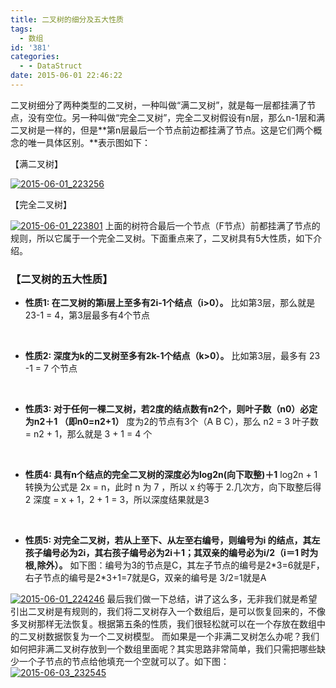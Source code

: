 ```yaml
---
title: 二叉树的细分及五大性质
tags:
  - 数组
id: '381'
categories:
  - - DataStruct
date: 2015-06-01 22:46:22
---
```


二叉树细分了两种类型的二叉树，一种叫做“满二叉树”，就是每一层都挂满了节点，没有空位。另一种叫做“完全二叉树”，完全二叉树假设有n层，那么n-1层和满二叉树是一样的，但是**第n层最后一个节点前边都挂满了节点。这是它们两个概念的唯一具体区别。**表示图如下：

【满二叉树】

[![2015-06-01_223256](http://www.mycode.net.cn/wp-content/uploads/2015/06/2015-06-01_223256.png)](http://www.mycode.net.cn/wp-content/uploads/2015/06/2015-06-01_223256.png)

【完全二叉树】

[![2015-06-01_223801](http://www.mycode.net.cn/wp-content/uploads/2015/06/2015-06-01_223801.png)](http://www.mycode.net.cn/wp-content/uploads/2015/06/2015-06-01_223801.png) 上面的树符合最后一个节点（F节点）前都挂满了节点的规则，所以它属于一个完全二叉树。下面重点来了，二叉树具有5大性质，如下介绍。

### 【二叉树的五大性质】

*   **性质1: 在二叉树的第i层上至多有2i-1个结点（i>0）。** 比如第3层，那么就是 23-1 = 4，第3层最多有4个节点

 

*   **性质2: 深度为k的二叉树至多有2k\-1个结点（k>0）。** 比如第3层，最多有 23 -1 = 7 个节点

 

*   **性质3: 对于任何一棵二叉树，若2度的结点数有n2个，则叶子数（n0）必定为n2＋1 （即n0=n2+1）** 度为2的节点有3个（A B C），那么 n2 = 3 叶子数 = n2 + 1，那么就是 3 + 1 = 4 个

 

*   **性质4: 具有n个结点的完全二叉树的深度必为log2n(向下取整)＋1** log2n + 1 转换为公式是 2x = n，此时 n 为 7 ，所以 x 约等于 2.几次方，向下取整后得 2 深度 = x + 1，2 + 1 = 3，所以深度结果就是3

 

*   **性质5: 对完全二叉树，若从上至下、从左至右编号，则编号为i 的结点，其左孩子编号必为2i，其右孩子编号必为2i＋1；其双亲的编号必为i/2（i＝1 时为根,除外）。** 如下图：编号为3的节点是C，其左子节点的编号是2\*3=6就是F，右子节点的编号是2\*3+1=7就是G，双亲的编号是 3/2=1就是A

[![2015-06-01_224246](http://www.mycode.net.cn/wp-content/uploads/2015/06/2015-06-01_224246.png)](http://www.mycode.net.cn/wp-content/uploads/2015/06/2015-06-01_224246.png) 最后我们做一下总结，讲了这么多，无非我们就是希望引出二叉树是有规则的，我们将二叉树存入一个数组后，是可以恢复回来的，不像多叉树那样无法恢复。根据第五条的性质，我们很轻松就可以在一个存放在数组中的二叉树数据恢复为一个二叉树模型。 而如果是一个非满二叉树怎么办呢？我们如何把非满二叉树存放到一个数组里面呢？其实思路非常简单，我们只需把哪些缺少一个子节点的节点给他填充一个空就可以了。如下图： [![2015-06-03_232545](http://www.mycode.net.cn/wp-content/uploads/2015/06/2015-06-03_232545.png)](http://www.mycode.net.cn/wp-content/uploads/2015/06/2015-06-03_232545.png)